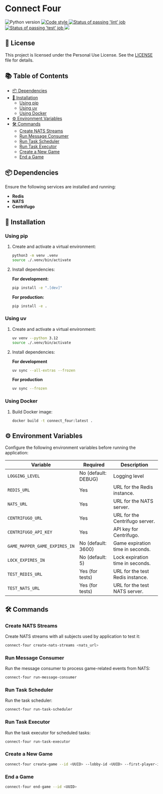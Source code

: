 # Connect Four

<p align="left">
   <a>
      <img src="https://img.shields.io/badge/python-3.13-blue" alt="Python version">
   </a>
   <a href="https://github.com/astral-sh/ruff">
      <img src="https://img.shields.io/badge/code_style-ruff-%236b00ff" alt="Code style">
   </a>
   <a href="https://github.com/gaems12/connect-four/actions/workflows/lint-and-test.yaml">
      <img src="https://img.shields.io/github/actions/workflow/status/gaems12/connect-four/lint-and-test.yaml?label=lint" alt="Status of passing 'lint' job">
   </a>
   <a href="https://github.com/gaems12/connect-four/actions/workflows/lint-and-test.yaml">
      <img src="https://img.shields.io/github/actions/workflow/status/gaems12/connect-four/lint-and-test.yaml?label=test" alt="Status of passing 'test' job">
   </a>
   <a href="https://codecov.io/gh/gaems12/connect-four" >
      <img src="https://codecov.io/gh/gaems12/connect-four/graph/badge.svg?token=TMXVV6QQQ7"/>
   </a>
</p>

## 📜 License
This project is licensed under the Personal Use License. See the [LICENSE](LICENSE) file for details.

## 📚 Table of Contents

- [📦 Dependencies](#-dependencies)
- [🚀 Installation](#-installation)
  - [Using pip](#using-pip)
  - [Using uv](#using-uv)
  - [Using Docker](#using-docker)
- [⚙️ Environment Variables](#%EF%B8%8F-environment-variables)
- [🛠️ Commands](#%EF%B8%8F-commands)
  - [Create NATS Streams](#create-nats-streams)
  - [Run Message Consumer](#run-message-consumer)
  - [Run Task Scheduler](#run-task-scheduler)
  - [Run Task Executor](#run-task-executor)
  - [Create a New Game](#create-a-new-game)
  - [End a Game](#end-a-game)

## 📦 Dependencies

Ensure the following services are installed and running:

- **Redis**
- **NATS**
- **Centrifugo**

## 🚀 Installation

### Using pip

1. Create and activate a virtual environment:

   ```bash
   python3 -m venv .venv
   source ./.venv/bin/activate
   ```

2. Install dependencies:

   **For development:**
   ```bash
   pip install -e ".[dev]"
   ```

   **For production:**
   ```bash
   pip install -e .
   ```

### Using uv

1. Create and activate a virtual environment:
   ```bash
   uv venv --python 3.12
   source ./.venv/bin/activate
   ```

2. Install dependencies:

   **For development**
   ```bash
   uv sync --all-extras --frozen
   ```

   **For production**
   ```bash
   uv sync --frozen
   ```

### Using Docker

1. Build Docker image:

   ```bash
   docker build -t connect_four:latest .
   ```

## ⚙️ Environment Variables

Configure the following environment variables before running the application:

<div align="center">

| Variable                     | Required            | Description                              |
|------------------------------|---------------------|------------------------------------------|
| `LOGGING_LEVEL`              | No (default: DEBUG) | Logging level                            |
| `REDIS_URL`                  | Yes                 | URL for the Redis instance.              |
| `NATS_URL`                   | Yes                 | URL for the NATS server.                 |
| `CENTRIFUGO_URL`             | Yes                 | URL for the Centrifugo server.           |
| `CENTRIFUGO_API_KEY`         | Yes                 | API key for Centrifugo.                  |
| `GAME_MAPPER_GAME_EXPIRES_IN`| No (default: 3600)  | Game expiration time in seconds.         |
| `LOCK_EXPIRES_IN`            | No (default: 5)     | Lock expiration time in seconds.         |
| `TEST_REDIS_URL`             | Yes (for tests)     | URL for the test Redis instance.         |
| `TEST_NATS_URL`              | Yes (for tests)     | URL for the test NATS server.            |

</div>

## 🛠️ Commands

### Create NATS Streams

Create NATS streams with all subjects used by application to test it:
```bash
connect-four create-nats-streams <nats_url>
```

### Run Message Consumer

Run the message consumer to process game-related events from NATS:
```bash
connect-four run-message-consumer
```

### Run Task Scheduler

Run the task scheduler:
```bash
connect-four run-task-scheduler
```

### Run Task Executor

Run the task executor for scheduled tasks:
```bash
connect-four run-task-executor
```

### Create a New Game

```bash
connect-four create-game --id <UUID> --lobby-id <UUID> --first-player-id <UUID> --second-player-id <UUID> --time-for-each-player <number_of_seconds>
```

### End a Game

```bash
connect-four end-game --id <UUID>
```

